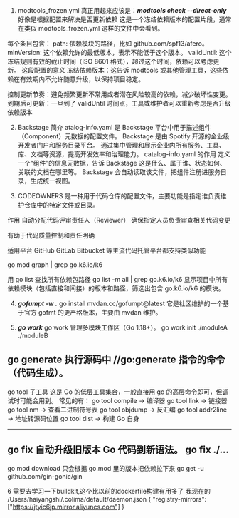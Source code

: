 1. modtools_frozen.yml
真正用起来应该是：***modtools check --direct-only***
好像是根据配置来解决是否更新依赖
这是一个冻结依赖版本的配置片段，通常在类似 modtools_frozen.yml 这样的文件中会看到。

每个条目包含：
path: 依赖模块的路径，比如 github.com/spf13/afero。
minVersion: 这个依赖允许的最低版本，表示不能低于这个版本。
validUntil: 这个冻结规则有效的截止时间（ISO 8601 格式），超过这个时间，依赖可以考虑更新。
这段配置的意义
冻结依赖版本：这告诉 modtools 或其他管理工具，这些依赖在有效期内不允许随意升级，以保持项目稳定。

控制更新节奏：避免频繁更新不常用或者潜在风险较高的依赖，减少破坏性变更。
到期后可更新：一旦到了 validUntil 时间点，工具或维护者可以重新考虑是否升级依赖版本

2. Backstage 简介
atalog-info.yaml 是 Backstage 平台中用于描述组件（Component）元数据的配置文件。
Backstage 是由 Spotify 开源的企业级开发者门户和服务目录平台。
通过集中管理和展示企业内所有服务、工具、库、文档等资源，提高开发效率和治理能力。
catalog-info.yaml 的作用
定义一个“组件”的信息元数据，告诉 Backstage 这是什么、属于谁、状态如何、关联的文档在哪里等。
Backstage 会自动读取该文件，把组件注册进服务目录，生成统一视图。

3. CODEOWNERS 是一种用于代码仓库的配置文件，主要功能是指定谁负责维护仓库中的特定文件或目录。

作用
自动分配代码评审责任人（Reviewer）
确保指定人员负责审查相关代码变更

有助于代码质量控制和责任明确

适用平台
GitHub
GitLab
Bitbucket 等主流代码托管平台都支持类似功能

go mod graph | grep go.k6.io/k6


用 go list 查找所有依赖包路径
go list -m all | grep go.k6.io/k6
显示项目中所有依赖模块（包括直接和间接）的版本和路径，筛选出包含 go.k6.io/k6 的模块。

4. ***gofumpt -w .***
   go install mvdan.cc/gofumpt@latest
它是社区维护的一个基于官方 gofmt 的更严格版本，主要由 mvdan 维护。


5. ***go work***
   go work	管理多模块工作区（Go 1.18+）。	go work init ./moduleA ./moduleB

go generate	执行源码中 //go:generate 指令的命令（代码生成）。
---------------------------------------------------------
go tool 子工具
这是 Go 的低层工具集合，一般直接用 go 的高层命令即可，但调试时可能会用到。
常见的有：
go tool compile → 编译器
go tool link → 链接器
go tool nm → 查看二进制符号表
go tool objdump → 反汇编
go tool addr2line → 地址转源码位置
go tool dist → 构建 Go 自身

---------------------------------------------------------
go fix	自动升级旧版本 Go 代码到新语法。	go fix ./...
---------------------------------------------------------
go mod download 只会根据 go.mod 里的版本把依赖拉下来
go get -u github.com/gin-gonic/gin


6 需要去学习一下buildkit,这个比以前的dockerfile构建有用多了
我现在的
/Users/haiyangshi/.colima/default/daemon.json
{
"registry-mirrors": ["https://jtyic6jp.mirror.aliyuncs.com"]
}


